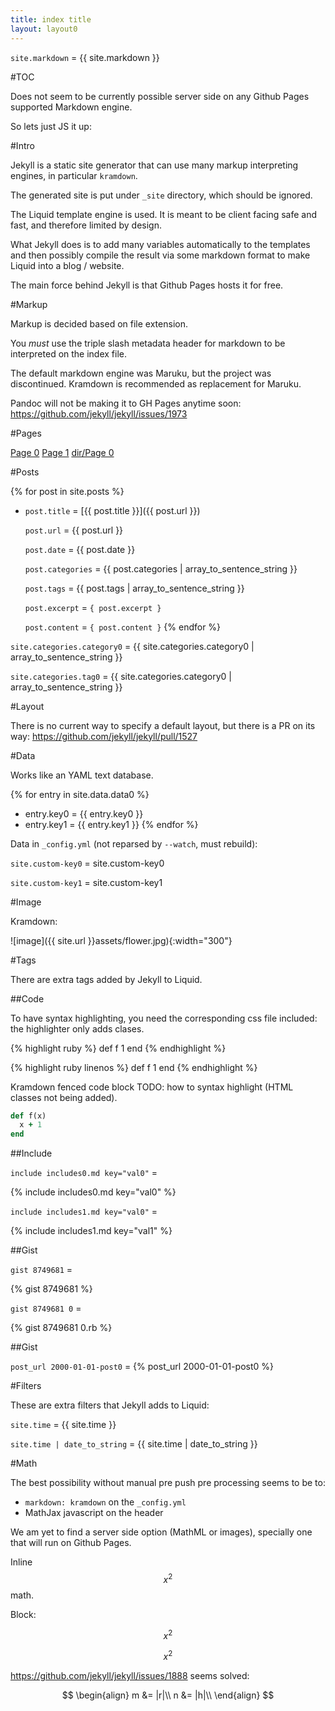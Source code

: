 ```yaml
---
title: index title
layout: layout0
---
```


`site.markdown` = {{ site.markdown  }}

#TOC

Does not seem to be currently possible server side on any Github Pages supported Markdown engine.

So lets just JS it up:

<ul data-toc></ul>

#Intro

Jekyll is a static site generator that can use many markup interpreting engines, in particular `kramdown`.

The generated site is put under `_site` directory, which should be ignored.

The Liquid template engine is used. It is meant to be client facing safe and fast, and therefore limited by design.

What Jekyll does is to add many variables automatically to the templates and then possibly compile the result via some markdown format to make Liquid into a blog / website.

The main force behind Jekyll is that Github Pages hosts it for free.

#Markup

Markup is decided based on file extension.

You *must* use the triple slash metadata header for markdown to be interpreted on the index file.

The default markdown engine was Maruku, but the project was discontinued. Kramdown is recommended as replacement for Maruku.

Pandoc will not be making it to GH Pages anytime soon: <https://github.com/jekyll/jekyll/issues/1973>

#Pages

[Page 0](page0.html)
[Page 1](page1.html)
[dir/Page 0](dir/page0.html)

#Posts

{% for post in site.posts %}
- `post.title` = [{{ post.title }}]({{ post.url }})

    `post.url` = {{ post.url }}

    `post.date` = {{ post.date }}

    `post.categories` = {{ post.categories | array_to_sentence_string }}

    `post.tags` = {{ post.tags | array_to_sentence_string }}

    `post.excerpt` = `{ post.excerpt }`

    `post.content` = `{ post.content }`
{% endfor %}

`site.categories.category0` = {{ site.categories.category0 | array_to_sentence_string }}

`site.categories.tag0` = {{ site.categories.category0 | array_to_sentence_string }}

#Layout

There is no current way to specify a default layout, but there is a PR on its way: <https://github.com/jekyll/jekyll/pull/1527>

#Data

Works like an YAML text database.

{% for entry in site.data.data0 %}
- entry.key0 = {{ entry.key0 }}
- entry.key1 = {{ entry.key1 }}
{% endfor %}

Data in `_config.yml` (not reparsed by `--watch`, must rebuild):

`site.custom-key0` = site.custom-key0

`site.custom-key1` = site.custom-key1

#Image

Kramdown:

![image]({{ site.url }}assets/flower.jpg){:width="300"}

#Tags

There are extra tags added by Jekyll to Liquid.

##Code

To have syntax highlighting, you need the corresponding css file included: the highlighter only adds clases.

{% highlight ruby %}
def f
    1
end
{% endhighlight %}

{% highlight ruby linenos %}
def f
    1
end
{% endhighlight %}

Kramdown fenced code block TODO: how to syntax highlight (HTML classes not being added).

~~~ ruby
def f(x)
  x + 1
end
~~~

##Include

`include includes0.md key="val0"` =

{% include includes0.md key="val0" %}

`include includes1.md key="val0"` =

{% include includes1.md key="val1" %}

##Gist

`gist 8749681` =

{% gist 8749681 %}

`gist 8749681 0` =

{% gist 8749681 0.rb %}

##Gist

`post_url 2000-01-01-post0` = {% post_url 2000-01-01-post0 %}

#Filters

These are extra filters that Jekyll adds to Liquid:

`site.time` = {{ site.time }}

`site.time | date_to_string` = {{ site.time | date_to_string }}

#Math

The best possibility without manual pre push pre processing seems to be to:

- `markdown: kramdown` on the `_config.yml`
- MathJax javascript on the header

We am yet to find a server side option (MathML or images), specially one that will run on Github Pages.

Inline $$x^2$$ math.

Block:

$$
x^2
$$

$$x^2$$

<https://github.com/jekyll/jekyll/issues/1888> seems solved:

$$
\begin{align}
  m &= |r|\\
  n &= |h|\\
\end{align}
$$
